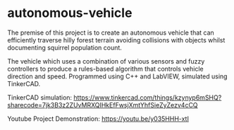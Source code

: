 # autonomous-vehicle
The premise of this project is to create an autonomous vehicle that can efficiently traverse hilly forest terrain avoiding collisions with objects whilst documenting squirrel population count.

The vehicle which uses a combination of various sensors and fuzzy controllers to produce a rules-based algorithm that controls vehicle direction and speed. Programmed using C++ and LabVIEW, simulated using TinkerCAD.

TinkerCAD simulation: https://www.tinkercad.com/things/kzynyp6mSHQ?sharecode=7jk3B3z2ZUvMRXQIHkEfFwsjXmtYhfSieZyZezv4cCQ

Youtube Project Demonstration: https://youtu.be/y035HHH-xtI

